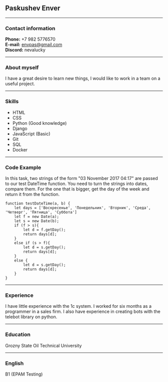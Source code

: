 ## Paskushev Enver

***

### Contact information
__Phone:__ +7 982 5776570  
__E-mail:__ envpas@gmail.com  
__Discord:__ nevalucky  

***

### About myself
I have a great desire to learn new things, I would like to work in a team on a useful project.

***

### Skills
* HTML
* CSS
* Python (Good knowledge)
* Django
* JavaScript (Basic)
* Git
* SQL
* Docker
  
***

### Code Example
In this task, two strings of the form "03 November 2017 04:17" are passed to our test DateTime function.
You need to turn the strings into dates, compare them. For the one that is bigger, get the day of the week and return it from the function.  


``` 
function testDateTime(a, b) {
    let days = ['Воскресенье', 'Понедельник', 'Вторник', 'Среда', 'Четверг', 'Пятница', 'Суббота']
    let f = new Date(a);
    let s = new Date(b);
    if (f > s){
        let d = f.getDay();
        return days[d];
    }
    else if (s > f){
        let d = s.getDay();
        return days[d];
    }
    else {
        let d = s.getDay();
        return days[d];
    }
}

```

***

### Experience
I have little experience with the 1c system. I worked for six months as a programmer in a sales firm. I also have experience in creating bots with the telebot library on python.

***

### Education
Grozny State Oil Technical University

***

### English
B1 (EPAM Testing)